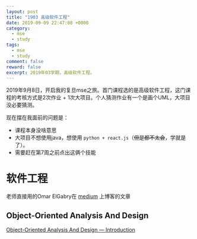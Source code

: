 ```yaml
---
layout: post
title: "1903 高级软件工程"
date: 2019-09-09 22:47:08 +0000
category:
  - mse
  - study
tags:
  - mse
  - study
comment: false
reward: false
excerpt: 2019年03学期，高级软件工程。
---
```

2019年9月8日，开启我的复旦mse之旅。首门课程选的是高级软件工程，这门课程的考核方式是2次作业 + 1次大项目。个人猜测作业有一个是画个UML，大项目没必要猜测。

现在摆在我面前的问题是：
- 课程本身没啥意思
- 大项目不想使用java，想使用 `python + react.js`（~~但是都不太会~~，学就是了）。
- 需要赶在第7周之前点出这俩个技能

# 软件工程

老师直接用的Omar ElGabry在 [medium](https://medium.com/) 上博客的文章

## Object-Oriented Analysis And Design
[Object-Oriented Analysis And Design — Introduction](https://medium.com/omarelgabrys-blog/object-oriented-analysis-and-design-introduction-part-1-a93b0ca69d36)

## 

